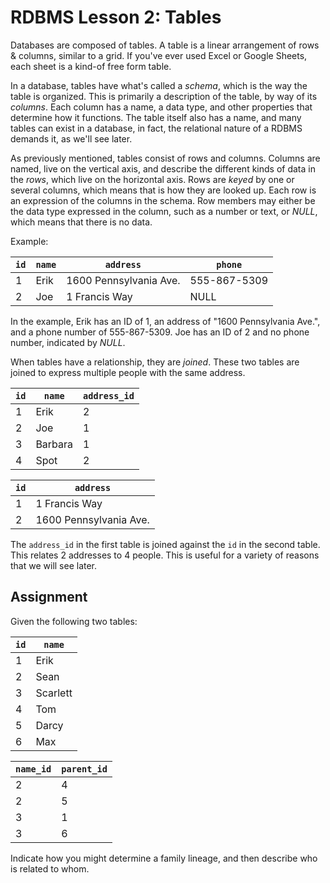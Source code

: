 # RDBMS Lesson 2: Tables

Databases are composed of tables. A table is a linear arrangement of rows &
columns, similar to a grid. If you've ever used Excel or Google Sheets, each
sheet is a kind-of free form table.

In a database, tables have what's called a _schema_, which is the way the table
is organized. This is primarily a description of the table, by way of its
_columns_. Each column has a name, a data type, and other properties that
determine how it functions. The table itself also has a name, and many tables
can exist in a database, in fact, the relational nature of a RDBMS demands it,
as we'll see later.

As previously mentioned, tables consist of rows and columns. Columns are named,
live on the vertical axis, and describe the different kinds of data in the
_rows_, which live on the horizontal axis. Rows are _keyed_ by one or several
columns, which means that is how they are looked up. Each row is an expression
of the columns in the schema. Row members may either be the data type expressed
in the column, such as a number or text, or _NULL_, which means that there is
no data.

Example:

| `id` | `name` | `address`              | `phone`      |
| ---- | ------ | ---------------------- | ------------ |
| 1    | Erik   | 1600 Pennsylvania Ave. | 555-867-5309 |
| 2    | Joe    | 1 Francis Way          | NULL         |

In the example, Erik has an ID of 1, an address of "1600 Pennsylvania Ave.",
and a phone number of 555-867-5309. Joe has an ID of 2 and no phone number,
indicated by _NULL_.

When tables have a relationship, they are _joined_. These two tables are joined
to express multiple people with the same address.

| `id` | `name`  | `address_id` |
| ---- | ------- | ------------ |
| 1    | Erik    | 2            |
| 2    | Joe     | 1            |
| 3    | Barbara | 1            |
| 4    | Spot    | 2            |

| `id` | `address`              |
| ---- | ---------------------- |
| 1    | 1 Francis Way          |
| 2    | 1600 Pennsylvania Ave. |

The `address_id` in the first table is joined against the `id` in the second
table. This relates 2 addresses to 4 people. This is useful for a variety of
reasons that we will see later.

## Assignment

Given the following two tables:

| `id` | `name`   |
| ---- | -------- |
| 1    | Erik     |
| 2    | Sean     |
| 3    | Scarlett |
| 4    | Tom      |
| 5    | Darcy    |
| 6    | Max      |

| `name_id` | `parent_id` |
| --------- | ----------- |
| 2         | 4           |
| 2         | 5           |
| 3         | 1           |
| 3         | 6           |

Indicate how you might determine a family lineage, and then describe who is
related to whom.
